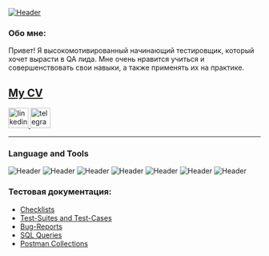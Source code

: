 [![Header](https://github.com/che-bu/che-bu/blob/main/assets/pic.png)](https://github.com/che-bu)

### Обо мне:

Привет! Я высокомотивированный начинающий тестировщик, который хочет вырасти в QA лида. Мне очень нравится учиться и совершенствовать свои навыки, а также применять их на практике. 

## [My CV](https://drive.google.com/file/d/1wB6gwR8Yj_CGPCjD3nnjLaVkv85X9PxG/view?usp=sharing)

 <a href="https://www.linkedin.com/in/evgenia-antonova-942890297/" target="_blank">
      <img src="https://cdn-icons-png.flaticon.com/512/2504/2504799.png" width="40" height="40" alt="linkedin" />
    </a>
    <a href="https://t.me/sailormultitool" target="_blank">
      <img src="https://cdn-icons-png.flaticon.com/512/2111/2111646.png" width="40" height="40" alt="telegram" />
    </a>

<!--![[Header](https://img.shields.io/badge/LinkedIn-090909?style=for-the-badge&logo=linkedin&logoColor=0a66c2)](https://www.linkedin.com/in/evgenia-antonova-942890297/)
![[Header](https://img.shields.io/badge/t.me-090909?style=for-the-badge&logo=t.me&logoColor=f1f3f4)](https://t.me/sailormultitool)-->
 <!--<div id="badges">
   
  </div>-->

---

### Language and Tools
![Header](https://img.shields.io/badge/Github-090909?style=for-the-badge&logo=github&logoColor=8cc4d7)
![Header](https://img.shields.io/badge/Jira-090909?style=for-the-badge&logo=jira&logoColor=136be1)
![Header](https://img.shields.io/badge/Postman-090909?style=for-the-badge&logo=postman&logoColor=f76935)
![Header](https://img.shields.io/badge/Figma-090909?style=for-the-badge&logo=figma&logoColor=7d5fa6)
![Header](https://img.shields.io/badge/MySQL-090909?style=for-the-badge&logo=mysql&logoColor=00618a)
![Header](https://img.shields.io/badge/DevTools-090909?style=for-the-badge&logo=googlechrome&logoColor=2674f2)
![Header](https://img.shields.io/badge/AndroidStudio-090909?style=for-the-badge&logo=androidstudio&logoColor=3ad07d)

### Тестовая документация:

- [Checklists]()
- [Test-Suites and Test-Cases]()
- [Bug-Reports]()
- [SQL Queries](https://github.com/che-bu/che-bu/tree/main/SQL)
- [Postman Collections](https://github.com/che-bu/che-bu/tree/main/postman)


<!--
**che-bu/che-bu** is a ✨ _special_ ✨ repository because its `README.md` (this file) appears on your GitHub profile.

Here are some ideas to get you started:

- 🔭 I’m currently working on ...
- 🌱 I’m currently learning ...
- 👯 I’m looking to collaborate on ...
- 🤔 I’m looking for help with ...
- 💬 Ask me about ...
- 📫 How to reach me: ...
- 😄 Pronouns: ...
- ⚡ Fun fact: ...
-->
